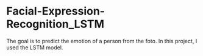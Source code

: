 # Facial-Expression-Recognition_LSTM
The goal is to predict the emotion of a person from the foto. In this project, I used the LSTM model.
